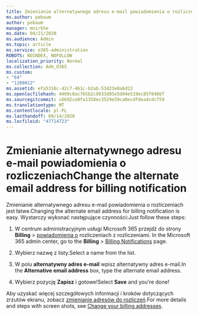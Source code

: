 ```yaml
---
title: Zmienianie alternatywnego adresu e-mail powiadomienia o rozliczeniach
ms.author: pebaum
author: pebaum
manager: mnirkhe
ms.date: 04/21/2020
ms.audience: Admin
ms.topic: article
ms.service: o365-administration
ROBOTS: NOINDEX, NOFOLLOW
localization_priority: Normal
ms.collection: Adm_O365
ms.custom:
- "64"
- "1200012"
ms.assetid: efa5316c-42c7-461c-b2ab-53d23e0a6d22
ms.openlocfilehash: 4409c8ac765b2c9933d85e5d94e519ec85f8466f
ms.sourcegitcommit: c6692ce0fa1358ec3529e59ca0ecdfdea4cdc759
ms.translationtype: MT
ms.contentlocale: pl-PL
ms.lasthandoff: 09/14/2020
ms.locfileid: "47714723"
---
```

# <a name="change-the-alternate-email-address-for-billing-notification"></a><span data-ttu-id="5ca74-102">Zmienianie alternatywnego adresu e-mail powiadomienia o rozliczeniach</span><span class="sxs-lookup"><span data-stu-id="5ca74-102">Change the alternate email address for billing notification</span></span>

<span data-ttu-id="5ca74-103">Zmienianie alternatywnego adresu e-mail powiadomienia o rozliczeniach jest łatwe.</span><span class="sxs-lookup"><span data-stu-id="5ca74-103">Changing the alternate email address for billing notification is easy.</span></span> <span data-ttu-id="5ca74-104">Wystarczy wykonać następujące czynności:</span><span class="sxs-lookup"><span data-stu-id="5ca74-104">Just follow these steps:</span></span>
  
1. <span data-ttu-id="5ca74-105">W centrum administracyjnym usługi Microsoft 365 przejdź do strony **Billing** \> [powiadomienia o](https://go.microsoft.com/fwlink/p/?linkid=853212) rozliczeniach z rozliczeniami.  </span><span class="sxs-lookup"><span data-stu-id="5ca74-105">In the Microsoft 365 admin center, go to the **Billing** \>  [Billing Notifications](https://go.microsoft.com/fwlink/p/?linkid=853212) page.</span></span>

2. <span data-ttu-id="5ca74-106">Wybierz nazwę z listy.</span><span class="sxs-lookup"><span data-stu-id="5ca74-106">Select a name from the list.</span></span>

3. <span data-ttu-id="5ca74-107">W polu **alternatywny adres e-mail** wpisz alternatywny adres e-mail.</span><span class="sxs-lookup"><span data-stu-id="5ca74-107">In the **Alternative email address** box, type the alternate email address.</span></span>

4. <span data-ttu-id="5ca74-108">Wybierz pozycję **Zapisz** i gotowe!</span><span class="sxs-lookup"><span data-stu-id="5ca74-108">Select **Save** and you're done!</span></span>

<span data-ttu-id="5ca74-109">Aby uzyskać więcej szczegółowych informacji i kroków dotyczących zrzutów ekranu, zobacz [zmienianie adresów do rozliczeń](https://docs.microsoft.com/microsoft-365/commerce/billing-and-payments/change-your-billing-addresses).</span><span class="sxs-lookup"><span data-stu-id="5ca74-109">For more details and steps with screen shots, see [Change your billing addresses](https://docs.microsoft.com/microsoft-365/commerce/billing-and-payments/change-your-billing-addresses).</span></span>
  